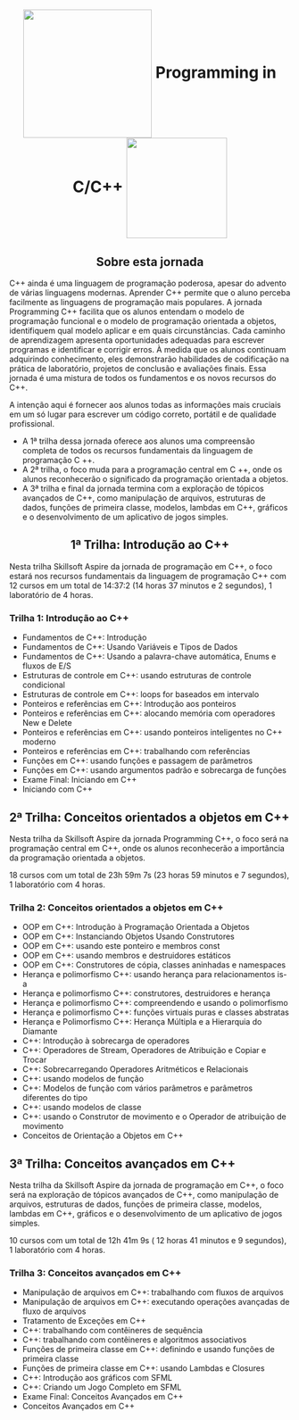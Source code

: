 

<h1 align="center">
<img align='center' src="http://www.aptechsp.com.br/wp-content/uploads/2015/04/linguagem-C.png" width="230">
Programming in C/C++
<img align='center' src="https://www.alura.com.br/artigos/assets/formacao-linguagem-c-plus-plus/img-01.png" width="180">
</h1>

<h2 align="center">Sobre esta jornada</h2>

<p>C++ ainda é uma linguagem de programação poderosa, apesar do advento de várias linguagens modernas.
Aprender C++ permite que o aluno perceba facilmente as linguagens de programação mais populares. A jornada Programming C++ facilita que os alunos entendam o modelo de programação funcional e o modelo de programação orientada a objetos, identifiquem qual modelo aplicar e em quais circunstâncias.
Cada caminho de aprendizagem apresenta oportunidades adequadas para escrever programas e identificar e corrigir erros. À medida que os alunos continuam adquirindo conhecimento, eles demonstrarão habilidades de codificação na prática de laboratório, projetos de conclusão e avaliações finais. Essa jornada é uma mistura de todos os fundamentos e os novos recursos do C++.</p>
<p>A intenção aqui é fornecer aos alunos todas as informações mais cruciais em um só lugar para escrever um código correto, portátil e de qualidade profissional.</p>

- A 1ª trilha dessa jornada oferece aos alunos uma compreensão completa de todos os recursos fundamentais da linguagem de programação C ++.
- A 2ª trilha, o foco muda para a programação central em C ++, onde os alunos reconhecerão o significado da programação orientada a objetos.
- A 3ª trilha e final da jornada termina com a exploração de tópicos avançados de C++, como manipulação de arquivos, estruturas de dados, funções de primeira classe, modelos, lambdas em C++, gráficos e o desenvolvimento de um aplicativo de jogos simples.

<h2 align="center">1ª Trilha: Introdução ao C++</h2>
<p>Nesta trilha Skillsoft Aspire da jornada de programação em C++, o foco estará nos recursos fundamentais da linguagem de programação C++ com 12 cursos em um total de 14:37:2 (14 horas 37 minutos e 2 segundos), 1 laboratório de 4 horas.</p>

### Trilha 1: Introdução ao C++

- Fundamentos de C++: Introdução
- Fundamentos de C++: Usando Variáveis e Tipos de Dados
- Fundamentos de C++: Usando a palavra-chave automática, Enums e fluxos de E/S
- Estruturas de controle em C++: usando estruturas de controle condicional
- Estruturas de controle em C++: loops for baseados em intervalo
- Ponteiros e referências em C++: Introdução aos ponteiros
- Ponteiros e referências em C++: alocando memória com operadores New e Delete
- Ponteiros e referências em C++: usando ponteiros inteligentes no C++ moderno
- Ponteiros e referências em C++: trabalhando com referências
- Funções em C++: usando funções e passagem de parâmetros
- Funções em C++: usando argumentos padrão e sobrecarga de funções
- Exame Final: Iniciando em C++
- Iniciando com C++


## 2ª Trilha: Conceitos orientados a objetos em C++
Nesta trilha da Skillsoft Aspire da jornada Programming C++, o foco será na programação central em C++, onde os alunos reconhecerão a importância da programação orientada a objetos.

18 cursos com um total de 23h 59m 7s (23 horas 59 minutos e 7 segundos), 1 laboratório com 4 horas.

### Trilha 2: Conceitos orientados a objetos em C++

- OOP em C++: Introdução à Programação Orientada a Objetos
- OOP em C++: Instanciando Objetos Usando Construtores
- OOP em C++: usando este ponteiro e membros const
- OOP em C++: usando membros e destruidores estáticos
- OOP em C++: Construtores de cópia, classes aninhadas e namespaces
- Herança e polimorfismo C++: usando herança para relacionamentos is-a
- Herança e polimorfismo C++: construtores, destruidores e herança
- Herança e polimorfismo C++: compreendendo e usando o polimorfismo
- Herança e polimorfismo C++: funções virtuais puras e classes abstratas
- Herança e Polimorfismo C++: Herança Múltipla e a Hierarquia do Diamante
- C++: Introdução à sobrecarga de operadores
- C++: Operadores de Stream, Operadores de Atribuição e Copiar e Trocar
- C++: Sobrecarregando Operadores Aritméticos e Relacionais
- C++: usando modelos de função
- C++: Modelos de função com vários parâmetros e parâmetros diferentes do tipo
- C++: usando modelos de classe
- C++: usando o Construtor de movimento e o Operador de atribuição de movimento
- Conceitos de Orientação a Objetos em C++

## 3ª Trilha: Conceitos avançados em C++
Nesta trilha da Skillsoft Aspire da jornada de programação em C++, o foco será na exploração de tópicos avançados de C++, como manipulação de arquivos, estruturas de dados, funções de primeira classe, modelos, lambdas em C++, gráficos e o desenvolvimento de um aplicativo de jogos simples.

10 cursos com um total de 12h 41m 9s ( 12 horas 41 minutos e 9 segundos), 1 laboratório com 4 horas.

### Trilha 3: Conceitos avançados em C++

- Manipulação de arquivos em C++: trabalhando com fluxos de arquivos
- Manipulação de arquivos em C++: executando operações avançadas de fluxo de arquivos
- Tratamento de Exceções em C++
- C++: trabalhando com contêineres de sequência
- C++: trabalhando com contêineres e algoritmos associativos
- Funções de primeira classe em C++: definindo e usando funções de primeira classe
- Funções de primeira classe em C++: usando Lambdas e Closures
- C++: Introdução aos gráficos com SFML
- C++: Criando um Jogo Completo em SFML
- Exame Final: Conceitos Avançados em C++
- Conceitos Avançados em C++
